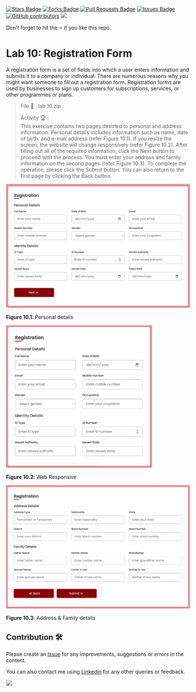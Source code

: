 <a href="https://github.com/drshahizan/learn-php/stargazers"><img src="https://img.shields.io/github/stars/drshahizan/learn-php" alt="Stars Badge"/></a>
<a href="https://github.com/drshahizan/learn-php/network/members"><img src="https://img.shields.io/github/forks/drshahizan/learn-php" alt="Forks Badge"/></a>
<a href="https://github.com/drshahizan/learn-php/pulls"><img src="https://img.shields.io/github/issues-pr/drshahizan/learn-php" alt="Pull Requests Badge"/></a>
<a href="https://github.com/drshahizan/learn-php/issues"><img src="https://img.shields.io/github/issues/drshahizan/learn-php" alt="Issues Badge"/></a>
<a href="https://github.com/drshahizan/learn-php/graphs/contributors"><img alt="GitHub contributors" src="https://img.shields.io/github/contributors/drshahizan/learn-php?color=2b9348"></a>
![](https://visitor-badge.glitch.me/badge?page_id=drshahizan/learn-php)

Don't forget to hit the :star: if you like this repo.

# Lab 10: Registration Form

A registration form is a set of fields into which a user enters information and submits it to a company or individual. There are numerous reasons why you might want someone to fill out a registration form. Registration forms are used by businesses to sign up customers for subscriptions, services, or other programmes or plans.

> File 📁 : lab 10.zip
> 
> Activity 🏆 :<br>
> This exercise contains two pages devoted to personal and address information. Personal details includes information such as name, date of birth, and e-mail address (refer Figure 10.1). If you resize the screen, the website will change responsively (refer Figure 10.2). After filling out all of the required information, click the Next button to proceed with the process. You must enter your address and family information on the second pages (refer Figure 10.3). To complete the operation, please click the Submit button. You can also return to the first page by clicking the Back button.
> 

<img src="./download/l10int-a.png" width="600" />

**Figure 10.1**: Personal details

<img src="./download/l10int-b.png" width="400" />

**Figure 10.2**: Web Responsive

<img src="./download/l10int-c.png" width="600" />

**Figure 10.3**: Address & Family details

## Contribution 🛠️
Please create an [Issue](https://github.com/drshahizan/learn-php/issues) for any improvements, suggestions or errors in the content.

You can also contact me using [Linkedin](https://www.linkedin.com/in/drshahizan/) for any other queries or feedback.

![](https://visitor-badge.glitch.me/badge?page_id=drshahizan)
